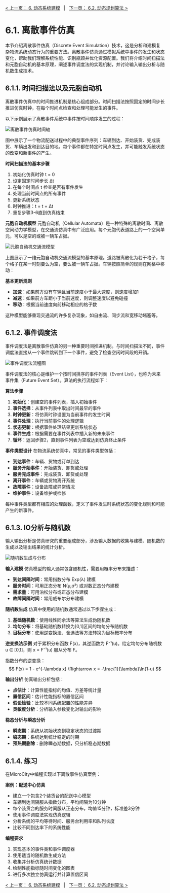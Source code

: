 [< 上一页： 6. 动态系统建模](chapter6/6.dynamical_system.md)  &nbsp; |  &nbsp;  [下一页： 6.2. 动态规划算法 >](chapter6/6.2.dynamic_programming.md)

# 6.1. 离散事件仿真
本节介绍离散事件仿真（Discrete Event Simulation）技术，这是分析和建模复杂物流系统动态行为的重要方法。离散事件仿真通过模拟系统中事件的发生和状态变化，帮助我们理解系统性能、识别瓶颈并优化资源配置。我们将介绍时间扫描法和元胞自动机的基本原理，阐述事件调度法的实现机制，并讨论输入输出分析与随机数生成技术。

## 6.1.1. 时间扫描法以及元胞自动机
离散事件仿真中的时间推进机制是核心组成部分。时间扫描法按照固定的时间步长推进仿真时钟，在每个时间点检查和处理可能发生的事件。

以下示例展示了离散事件系统中事件按时间顺序发生的过程：

![离散事件仿真时间轴](../img/6.1.1.discrete_event_system.svg)

图中展示了一个物流配送过程中的典型事件序列：车辆到达、开始装货、完成装货、车辆出发和到达目的地。每个事件都在特定时间点发生，并可能触发系统状态的改变和新事件的产生。

**时间扫描法的基本步骤**
1. 初始化仿真时钟 t = 0
2. 设定固定时间步长 Δt
3. 在每个时间点 t 检查是否有事件发生
4. 处理当前时间点的所有事件
5. 更新系统状态
6. 时钟推进：t = t + Δt
7. 重复步骤3-6直到仿真结束

**元胞自动机模型**
元胞自动机（Cellular Automata）是一种特殊的离散时间、离散空间动力学模型，在交通流仿真中有广泛应用。每个元胞代表道路上的一个空间单元，可以是空的或被一辆车占据。

![元胞自动机交通流模型](../img/6.1.2.cellular_automata.svg)

上图展示了一维元胞自动机交通流模型的基本原理。道路被离散化为若干格子，每个格子在某一时刻要么为空，要么被一辆车占据。车辆按照简单的规则在网格中移动：

**基本更新规则**
- **加速**：如果前方没有车辆且当前速度小于最大速度，则速度增加1
- **减速**：如果前方车距小于当前速度，则调整速度以避免碰撞
- **移动**：根据当前速度向前移动相应的格子数

这种模型能够重现交通流的许多复杂现象，如自由流、同步流和宽移动堵塞等。

## 6.1.2. 事件调度法
事件调度法是离散事件仿真的另一种重要时间推进机制。与时间扫描法不同，事件调度法直接从一个事件跳转到下一个事件，避免了检查空闲时间段的开销。

![事件调度法流程图](../img/6.1.3.event_scheduling.svg)

事件调度法的核心是维护一个按时间排序的事件列表（Event List），也称为未来事件集（Future Event Set）。算法的执行流程如下：

**算法步骤**
1. **初始化**：创建空的事件列表，插入初始事件
2. **事件选择**：从事件列表中取出时间最早的事件
3. **时钟更新**：将仿真时钟设置为当前事件的发生时间
4. **事件处理**：执行当前事件的处理逻辑
5. **状态更新**：根据事件处理结果更新系统状态
6. **事件生成**：根据需要在事件列表中插入新的未来事件
7. **循环**：返回步骤2，直到事件列表为空或达到仿真终止条件

**事件类型设计**
在物流系统仿真中，常见的事件类型包括：
- **到达事件**：车辆、货物或订单到达
- **服务开始事件**：开始装货、卸货或处理
- **服务完成事件**：完成装货、卸货或处理
- **离开事件**：车辆或货物离开系统
- **故障事件**：设备故障或异常情况
- **维护事件**：设备维护或检修

每种事件类型都有相应的处理函数，定义了事件发生时系统状态的变化规则和可能产生的新事件。

## 6.1.3. IO分析与随机数
输入输出分析是仿真研究的重要组成部分，涉及输入数据的收集与建模、随机数的生成以及输出结果的统计分析。

![随机数生成与分布](../img/6.1.4.random_number_generation.svg)

**输入建模**
仿真模型的输入通常包含随机性，需要用概率分布来描述：
- **到达间隔时间**：常用指数分布 Exp(λ) 建模
- **服务时间**：可用正态分布 N(μ,σ²) 或对数正态分布建模
- **需求量**：可用泊松分布或正态分布建模
- **故障间隔时间**：常用威布尔分布建模

**随机数生成**
仿真中使用的随机数通常通过以下步骤生成：
1. **基础随机数**：使用线性同余法等算法生成伪随机数
2. **均匀分布**：将基础随机数转换为[0,1]区间的均匀分布随机数
3. **目标分布**：使用逆变换法、舍选法等方法转换为目标概率分布

**逆变换法示例**
对于累积分布函数 F(x)，其逆函数为 F⁻¹(u)。给定均匀分布随机数 u ∈ [0,1]，则 x = F⁻¹(u) 服从分布 F。

指数分布的逆变换：
$$
F(x) = 1 - e^{-\lambda x} \Rightarrow x = -\frac{1}{\lambda}\ln(1-u)
$$

**输出分析**
仿真输出分析包括：
- **点估计**：计算性能指标的均值、方差等统计量
- **置信区间**：估计性能指标的置信区间
- **假设检验**：比较不同系统配置的性能差异
- **灵敏度分析**：分析输入参数变化对输出的影响

**稳态分析与瞬态分析**
- **瞬态期**：系统从初始状态到稳定状态的过渡期
- **稳态期**：系统达到统计稳定的时期
- **预热期删除**：删除瞬态期数据，只分析稳态期数据

## 6.1.4. 练习

在MicroCity中编程实现以下离散事件仿真案例：

**案例：配送中心仿真**
- 建立一个包含2个装货台的配送中心模型
- 车辆到达间隔服从指数分布，平均间隔为10分钟
- 每个装货台的服务时间服从正态分布，均值15分钟，标准差3分钟
- 使用事件调度法实现仿真逻辑
- 分析系统的平均等待时间、服务台利用率和队列长度
- 比较不同到达率下的系统性能

**编程要求**
1. 实现基本的事件类和事件调度器
2. 使用适当的随机数生成方法
3. 收集并分析仿真统计数据
4. 绘制性能指标随时间变化的图表
5. 进行多次独立仿真运行并计算置信区间

[< 上一页： 6. 动态系统建模](chapter6/6.dynamical_system.md)  &nbsp; |  &nbsp;  [下一页： 6.2. 动态规划算法 >](chapter6/6.2.dynamic_programming.md)